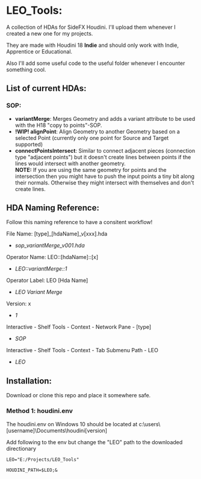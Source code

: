 # LEO_Tools:
A collection of HDAs for SideFX Houdini.
I'll upload them whenever I created a new one for my projects.

They are made with Houdini 18 **Indie** and should only work with Indie, Apprentice or Educational.

Also I'll add some useful code to the useful folder whenever I encounter something cool.

## List of current HDAs:
### SOP:
* **variantMerge**: Merges Geometry and adds a variant attribute to be used with the H18 "copy to points"-SOP.
* **!WIP! alignPoint**: Align Geometry to another Geometry based on a selected Point (currently only one point for Source and Target supported) 
* **connectPointsIntersect**: Similar to connect adjacent pieces (connection type "adjacent points") but it doesn't create lines between points if the lines would intersect with another geometry.  
  **NOTE:** If you are using the same geometry for points and the intersection then you might have to push the input points a tiny bit along their normals. Otherwise they might intersect with themselves and don't create lines.

## HDA Naming Reference:
Follow this naming reference to have a consitent workflow!


File Name: [type]_[hdaName]_v[xxx].hda

  * *sop_variantMerge_v001.hda*

Operator Name: LEO::[hdaName]::[x]

  * *LEO::variantMerge::1*

Operator Label: LEO [Hda Name]

  * *LEO Variant Merge*

Version: x

  * *1*

Interactive - Shelf Tools - Context - Network Pane - [type]

  * *SOP*

Interactive - Shelf Tools - Context - Tab Submenu Path - LEO

  * *LEO*

## Installation:
Download or clone this repo and place it somewhere safe.

### Method 1: houdini.env
The houdini.env on Windows 10 should be located at c:\users\\[username]\Documents\houdini[version]

Add following to the env but change the "LEO" path to the downloaded directionary

```
LEO="E:/Projects/LEO_Tools"

HOUDINI_PATH=$LEO;&
```



